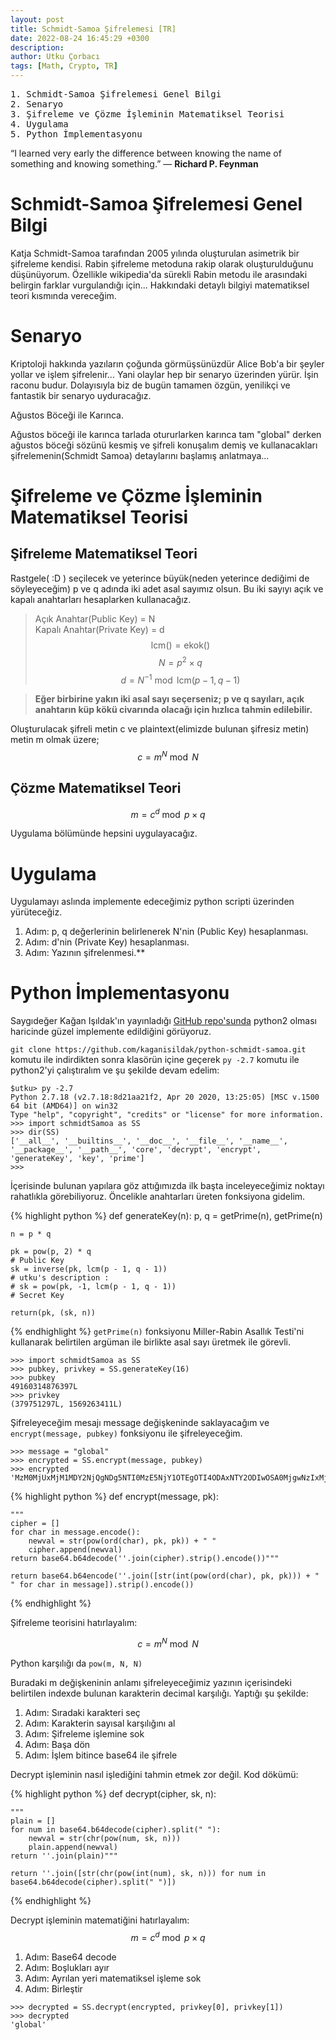 ```yaml
---
layout: post
title: Schmidt-Samoa Şifrelemesi [TR]
date: 2022-08-24 16:45:29 +0300
description:  
author: Utku Çorbacı
tags: [Math, Crypto, TR]
---
```


<pre>
1. Schmidt-Samoa Şifrelemesi Genel Bilgi
2. Senaryo
3. Şifreleme ve Çözme İşleminin Matematiksel Teorisi
4. Uygulama
5. Python İmplementasyonu
</pre>

“I learned very early the difference between knowing the name of something and knowing something.”
― **Richard P. Feynman**

# Schmidt-Samoa Şifrelemesi Genel Bilgi
Katja Schmidt-Samoa tarafından 2005 yılında oluşturulan asimetrik bir şifreleme kendisi. Rabin şifreleme metoduna rakip olarak oluşturulduğunu düşünüyorum. Özellikle wikipedia'da sürekli Rabin metodu ile arasındaki belirgin farklar vurgulandığı için... Hakkındaki detaylı bilgiyi matematiksel teori kısmında vereceğim.

# Senaryo
Kriptoloji hakkında yazıların çoğunda görmüşsünüzdür Alice Bob'a bir şeyler yollar ve işlem şifrelenir... Yani olaylar hep bir senaryo üzerinden yürür. İşin raconu budur. Dolayısıyla biz de bugün tamamen özgün, yenilikçi ve fantastik bir senaryo uyduracağız.

Ağustos Böceği ile Karınca.

Ağustos böceği ile karınca tarlada otururlarken karınca tam "global" derken ağustos böceği sözünü kesmiş ve şifreli konuşalım demiş ve kullanacakları şifrelemenin(Schmidt Samoa) detaylarını başlamış anlatmaya...

# Şifreleme ve Çözme İşleminin Matematiksel Teorisi
## Şifreleme Matematiksel Teori
Rastgele( :D ) seçilecek ve yeterince büyük(neden yeterince dediğimi de söyleyeceğim) p ve q adında iki adet asal sayımız olsun. Bu iki sayıyı açık ve kapalı anahtarları hesaplarken kullanacağız.
> Açık Anahtar(Public Key) = N\
> Kapalı Anahtar(Private Key) = d\
> $$\text{lcm()} = \text{ekok()}$$
$$N = p^2 \times q$$
$$d = N^{-1} \bmod {\text{lcm}}(p - 1, q - 1)$$

> **Eğer birbirine yakın iki asal sayı seçerseniz; p ve q sayıları, açık anahtarın küp kökü civarında olacağı için hızlıca tahmin edilebilir.**

Oluşturulacak şifreli metin c ve plaintext(elimizde bulunan şifresiz metin) metin m olmak üzere; 
$$c=m^{N} \bmod N$$ 

## Çözme Matematiksel Teori

$$m=c^{d} \bmod p \times q$$ 

Uygulama bölümünde hepsini uygulayacağız.

# Uygulama

Uygulamayı aslında implemente edeceğimiz python scripti üzerinden yürüteceğiz.

1. Adım: p, q değerlerinin belirlenerek N'nin (Public Key) hesaplanması.
2. Adım: d'nin (Private Key) hesaplanması.
3. Adım: Yazının şifrelenmesi.**

# Python İmplementasyonu
Saygıdeğer Kağan Işıldak'ın yayınladığı [GitHub repo'sunda](https://github.com/kaganisildak/python-schmidt-samoa) python2 olması haricinde güzel implemente edildiğini görüyoruz.

`git clone https://github.com/kaganisildak/python-schmidt-samoa.git` komutu ile indirdikten sonra klasörün içine geçerek `py -2.7` komutu ile python2'yi çalıştıralım ve şu şekilde devam edelim:

``` 
$utku> py -2.7
Python 2.7.18 (v2.7.18:8d21aa21f2, Apr 20 2020, 13:25:05) [MSC v.1500 64 bit (AMD64)] on win32
Type "help", "copyright", "credits" or "license" for more information.
>>> import schmidtSamoa as SS
>>> dir(SS)
['__all__', '__builtins__', '__doc__', '__file__', '__name__', '__package__', '__path__', 'core', 'decrypt', 'encrypt', 'generateKey', 'key', 'prime']
>>>
```
İçerisinde bulunan yapılara göz attığımızda ilk başta inceleyeceğimiz noktayı rahatlıkla görebiliyoruz. Öncelikle anahtarları üreten fonksiyona gidelim.

{% highlight python %}
def generateKey(n):
	p, q = getPrime(n), getPrime(n)

	n = p * q

	pk = pow(p, 2) * q 
    # Public Key
	sk = inverse(pk, lcm(p - 1, q - 1))
    # utku's description :
    # sk = pow(pk, -1, lcm(p - 1, q - 1))
    # Secret Key

	return(pk, (sk, n))
{% endhighlight %}
`getPrime(n)` fonksiyonu Miller-Rabin Asallık Testi'ni kullanarak belirtilen argüman ile birlikte asal sayı üretmek ile görevli.
```
>>> import schmidtSamoa as SS
>>> pubkey, privkey = SS.generateKey(16)
>>> pubkey
49160314876397L
>>> privkey
(379751297L, 1569263411L)
```

Şifreleyeceğim mesajı message değişkeninde saklayacağım ve `encrypt(message, pubkey)` fonksiyonu ile şifreleyeceğim.

```
>>> message = "global"
>>> encrypted = SS.encrypt(message, pubkey)
>>> encrypted
'MzM0MjUxMjM1MDY2NjQgNDg5NTI0MzE5NjY1OTEgOTI4ODAxNTY2ODIwOSA0MjgwNzIxMjM1OTc5MCA0NTQ3Njc3MjczNzA4OCA0ODk1MjQzMTk2NjU5MQ=='
```

{% highlight python %}
def encrypt(message, pk):

    """
    cipher = []
    for char in message.encode():
        newval = str(pow(ord(char), pk, pk)) + " "
        cipher.append(newval)
    return base64.b64decode(''.join(cipher).strip().encode())"""

    return base64.b64encode(''.join([str(int(pow(ord(char), pk, pk))) + " " for char in message]).strip().encode())
{% endhighlight %}

Şifreleme teorisini hatırlayalım:

$$c=m^{N} \bmod N$$

Python karşılığı da `pow(m, N, N)`

Buradaki m değişkeninin anlamı şifreleyeceğimiz yazının içerisindeki belirtilen indexde bulunan karakterin decimal karşılığı. Yaptığı şu şekilde:

1. Adım: Sıradaki karakteri seç
2. Adım: Karakterin sayısal karşılığını al
3. Adım: Şifreleme işlemine sok
4. Adım: Başa dön
5. Adım: İşlem bitince base64 ile şifrele

Decrypt işleminin nasıl işlediğini tahmin etmek zor değil. Kod dökümü:

{% highlight python %}
def decrypt(cipher, sk, n):

    """
    plain = []
    for num in base64.b64decode(cipher).split(" "):
        newval = str(chr(pow(num, sk, n)))
        plain.append(newval)
    return ''.join(plain)"""

    return ''.join([str(chr(pow(int(num), sk, n))) for num in base64.b64decode(cipher).split(" ")])
{% endhighlight %}

Decrypt işleminin matematiğini hatırlayalım:
$$m=c^{d} \bmod p \times q$$ 


1. Adım: Base64 decode
2. Adım: Boşlukları ayır
3. Adım: Ayrılan yeri matematiksel işleme sok
4. Adım: Birleştir

```
>>> decrypted = SS.decrypt(encrypted, privkey[0], privkey[1])
>>> decrypted
'global'
```